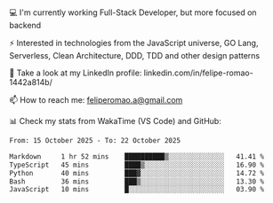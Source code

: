 💻 I'm currently working Full-Stack Developer, but more focused on backend

⚡ Interested in technologies from the JavaScript universe, GO Lang, Serverless, Clean Architecture, DDD, TDD and other design patterns

👥 Take a look at my LinkedIn profile: linkedin.com/in/felipe-romao-1442a814b/

📫 How to reach me: feliperomao.a@gmail.com

📊 Check my stats from WakaTime (VS Code) and GitHub:

<!--START_SECTION:waka-->

```txt
From: 15 October 2025 - To: 22 October 2025

Markdown     1 hr 52 mins    ██████████▒░░░░░░░░░░░░░░   41.41 %
TypeScript   45 mins         ████▒░░░░░░░░░░░░░░░░░░░░   16.90 %
Python       40 mins         ███▓░░░░░░░░░░░░░░░░░░░░░   14.72 %
Bash         36 mins         ███▒░░░░░░░░░░░░░░░░░░░░░   13.30 %
JavaScript   10 mins         █░░░░░░░░░░░░░░░░░░░░░░░░   03.90 %
```

<!--END_SECTION:waka-->
